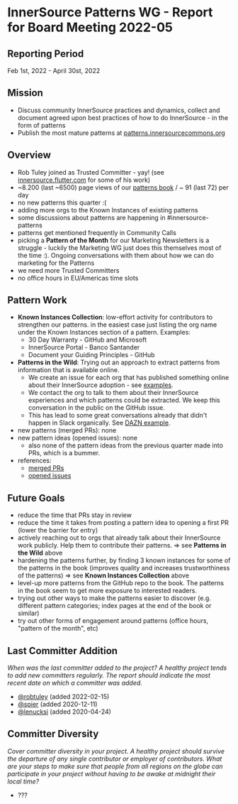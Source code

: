 # InnerSource Patterns WG - Report for Board Meeting 2022-05

## Reporting Period

Feb 1st, 2022 - April 30st, 2022

## Mission

- Discuss community InnerSource practices and dynamics, collect and document agreed upon best practices of how to do InnerSource - in the form of patterns
- Publish the most mature patterns at [patterns.innersourcecommons.org](https://patterns.innersourcecommons.org/)

## Overview

- Rob Tuley joined as Trusted Committer - yay! (see [innersource.flutter.com](https://innersource.flutter.com) for some of his work)
- ~8.200 (last ~6500) page views of our [patterns book](https://patterns.innersourcecommons.org/) / ~ 91 (last 72) per day
- no new patterns this quarter :(
- adding more orgs to the Known Instances of existing patterns
- some discussions about patterns are happening in #innersource-patterns
- patterns get mentioned frequently in Community Calls
- picking a **Pattern of the Month** for our Marketing Newsletters is a struggle - luckily the Marketing WG just does this themselves most of the time :). Ongoing conversations with them about how we can do marketing for the Patterns
- we need more Trusted Committers
- no office hours in EU/Americas time slots

## Pattern Work

- **Known Instances Collection**: low-effort activity for contributors to strengthen our patterns. in the easiest case just listing the org name under the Known Instances section of a pattern. Examples:
    - 30 Day Warranty - GitHub and Microsoft
    - InnerSource Portal - Banco Santander
    - Document your Guiding Principles - GitHub
- **Patterns in the Wild**: Trying out an approach to extract patterns from information that is available online.
    - We create an issue for each org that has published something online about their InnerSource adoption - see [examples](https://github.com/InnerSourceCommons/InnerSourcePatterns/issues?q=is%3Aissue+label%3Apatterns-in-the-wild).
    - We contact the org to talk to them about their InnerSource experiences and which patterns could be extracted. We keep this conversation in the public on the GitHub issue.   
    - This has lead to some great conversations already that didn't happen in Slack organically. See [DAZN example](https://github.com/InnerSourceCommons/InnerSourcePatterns/issues/392).
- new patterns (merged PRs): none
- new pattern ideas (opened issues): none 
    - also none of the pattern ideas from the previous quarter made into PRs, which is a bummer.
- references:
    - [merged PRs](https://github.com/InnerSourceCommons/InnerSourcePatterns/pulls?q=is%3Apr+closed%3A2022-02-01..2022-04-30+is%3Amerged)
    - [opened issues](https://github.com/InnerSourceCommons/InnerSourcePatterns/issues?q=is%3Aissue+created%3A2021-11-01..2022-01-31+is%3Aopen)

## Future Goals

- reduce the time that PRs stay in review
- reduce the time it takes from posting a pattern idea to opening a first PR (lower the barrier for entry)
- actively reaching out to orgs that already talk about their InnerSource work publicly. Help them to contribute their patterns. => see **Patterns in the Wild** above
- hardening the patterns further, by finding 3 known instances for some of the patterns in the book (improves quality and increases trustworthiness of the patterns) => see **Known Instances Collection** above
- level-up more patterns from the GitHub repo to the book. The patterns in the book seem to get more exposure to interested readers.
- trying out other ways to make the patterns easier to discover (e.g. different pattern categories; index pages at the end of the book or similar)
- try out other forms of engagement around patterns (office hours, "pattern of the month", etc)

## Last Committer Addition

*When was the last committer added to the project? A healthy project tends to add new committers regularly. The report should indicate the most recent date on which a committer was added.*

* [@robtuley](https://github.com/robtuley) (added 2022-02-15)
* [@spier](https://github.com/spier) (added 2020-12-11)
* [@lenucksi](https://github.com/lenucksi) (added 2020-04-24)

## Committer Diversity

*Cover committer diversity in your project. A healthy project should survive the departure of any single contributor or employer of contributors. What are your steps to make sure that people from all regions on the globe can participate in your project without having to be awake at midnight their local time?*

- ???
